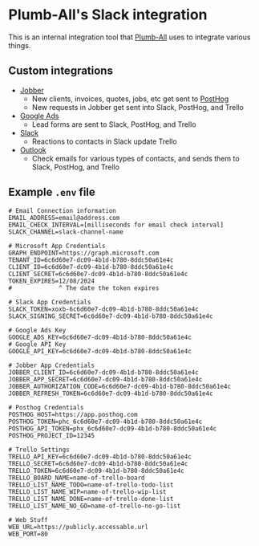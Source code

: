 # Plumb-All's Slack integration
This is an internal integration tool that [Plumb-All](https://plumb-all.com) uses to integrate various things.

## Custom integrations
- [Jobber](https://getjobber.com)
  - New clients, invoices, quotes, jobs, etc get sent to [PostHog](https://posthog.com)
  - New requests in Jobber get sent into Slack, PostHog, and Trello
- [Google Ads](https://ads.google.com)
  - Lead forms are sent to Slack, PostHog, and Trello
- [Slack](https://slack.com)
  - Reactions to contacts in Slack update Trello
- [Outlook](https://outlook.office.com)
  - Check emails for various types of contacts, and sends them to Slack, PostHog, and Trello

## Example `.env` file
```dotenv
# Email Connection information
EMAIL_ADDRESS=email@address.com
EMAIL_CHECK_INTERVAL=[milliseconds for email check interval]
SLACK_CHANNEL=slack-channel-name

# Microsoft App Credentials
GRAPH_ENDPOINT=https://graph.microsoft.com
TENANT_ID=6c6d60e7-dc09-4b1d-b780-8ddc50a61e4c
CLIENT_ID=6c6d60e7-dc09-4b1d-b780-8ddc50a61e4c
CLIENT_SECRET=6c6d60e7-dc09-4b1d-b780-8ddc50a61e4c
TOKEN_EXPIRES=12/08/2024
#             ^ The date the token expires

# Slack App Credentials
SLACK_TOKEN=xoxb-6c6d60e7-dc09-4b1d-b780-8ddc50a61e4c
SLACK_SIGNING_SECRET=6c6d60e7-dc09-4b1d-b780-8ddc50a61e4c

# Google Ads Key
GOOGLE_ADS_KEY=6c6d60e7-dc09-4b1d-b780-8ddc50a61e4c
# Google API Key
GOOGLE_API_KEY=6c6d60e7-dc09-4b1d-b780-8ddc50a61e4c

# Jobber App Credentials
JOBBER_CLIENT_ID=6c6d60e7-dc09-4b1d-b780-8ddc50a61e4c
JOBBER_APP_SECRET=6c6d60e7-dc09-4b1d-b780-8ddc50a61e4c
JOBBER_AUTHORIZATION_CODE=6c6d60e7-dc09-4b1d-b780-8ddc50a61e4c
JOBBER_REFRESH_TOKEN=6c6d60e7-dc09-4b1d-b780-8ddc50a61e4c

# Posthog Credentials
POSTHOG_HOST=https://app.posthog.com
POSTHOG_TOKEN=phc_6c6d60e7-dc09-4b1d-b780-8ddc50a61e4c
POSTHOG_API_TOKEN=phx_6c6d60e7-dc09-4b1d-b780-8ddc50a61e4c
POSTHOG_PROJECT_ID=12345

# Trello Settings
TRELLO_API_KEY=6c6d60e7-dc09-4b1d-b780-8ddc50a61e4c
TRELLO_SECRET=6c6d60e7-dc09-4b1d-b780-8ddc50a61e4c
TRELLO_TOKEN=6c6d60e7-dc09-4b1d-b780-8ddc50a61e4c
TRELLO_BOARD_NAME=name-of-trello-board
TRELLO_LIST_NAME_TODO=name-of-trello-todo-list
TRELLO_LIST_NAME_WIP=name-of-trello-wip-list
TRELLO_LIST_NAME_DONE=name-of-trello-done-list
TRELLO_LIST_NAME_NO_GO=name-of-trello-no-go-list

# Web Stuff
WEB_URL=https://publicly.accessable.url
WEB_PORT=80
```
